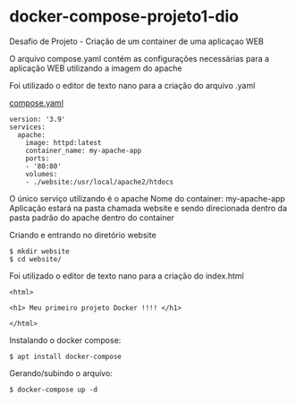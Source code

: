 # docker-compose-projeto1-dio
Desafio de Projeto - Criação de um container de uma aplicaçao WEB

O arquivo compose.yaml contém as configurações necessárias para a aplicação WEB utilizando a imagem do apache

Foi utilizado o editor de texto nano para a criação do arquivo .yaml

[compose.yaml](compose.yaml)
```
version: '3.9'
services:
  apache:
    image: httpd:latest
    container_name: my-apache-app
    ports:
    - '80:80'
    volumes:
    - ./website:/usr/local/apache2/htdocs
```

O único serviço utilizando é o apache
Nome do container: my-apache-app
Aplicação estará na pasta chamada website e sendo direcionada dentro da pasta padrão do apache dentro do container

Criando e entrando no diretório website
```
$ mkdir website
$ cd website/
```

Foi utilizado o editor de texto nano para a criação do index.html
```
<html>

<h1> Meu primeiro projeto Docker !!!! </h1>

</html>
```

Instalando o docker compose:
```
$ apt install docker-compose
```

Gerando/subindo o arquivo:
```
$ docker-compose up -d
```
